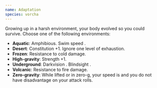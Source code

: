 ```yaml
---
name: Adaptation
species: vorcha
---
```

Growing up in a harsh environment, your body evolved so you could survive. Choose one of the following environments:

- __Aquatic__: Amphibious. Swim speed <me-distance length="30" />.
- __Desert__: Constitution +1. Ignore one level of exhaustion.
- __Frozen__: Resistance to cold damage.
- __High-gravity__: Strength +1.
- __Underground__: Darkvision <me-distance length="60" />. Blindsight <me-distance length="30" />.
- __Volcanic__: Resistance to fire damage.
- __Zero-gravity__: While lifted or in zero-g, your speed is <me-distance length="5" /> and you do not have disadvantage on your attack rolls. 
